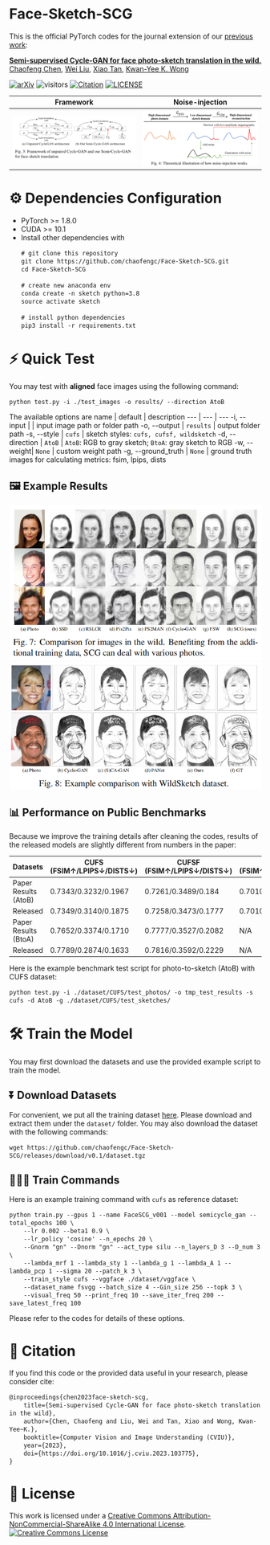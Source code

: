 # Face-Sketch-SCG

This is the official PyTorch codes for the journal extension of our [previous work](https://github.com/chaofengc/Face-Sketch-Wild): 

[**Semi-supervised Cycle-GAN for face photo-sketch translation in the wild.**](https://arxiv.org/abs/2307.10281)  
[Chaofeng Chen](https://chaofengc.github.io), [Wei Liu](https://scholar.google.com/citations?user=3to3lqMAAAAJ&hl=en), [Xiao Tan](https://scholar.google.com/citations?user=R1rVRUkAAAAJ&hl=en), [Kwan-Yee K. Wong](http://i.cs.hku.hk/~kykwong/)  

[![arXiv](https://img.shields.io/badge/arXiv-Paper-<COLOR>.svg)](https://arxiv.org/abs/2307.10281)
![visitors](https://visitor-badge.laobi.icu/badge?page_id=chaofengc/Face-Sketch-SCG)
[![Citation](https://img.shields.io/badge/Citation-bibtex-green)](https://github.com/chaofengc/Face-Sketch-SCG/blob/master/README.md#-citation)
[![LICENSE](https://img.shields.io/badge/LICENSE-CC%20BY--NC--SA%204.0-lightgrey)](https://github.com/chaofengc/Face-Sketch-SCG/blob/master/LICENSE)

| Framework | Noise-injection |
| :-----: | :------: |
| ![](assets/fig_arch.png) | ![](assets/fig_noise.png) |

# ⚙️ Dependencies Configuration 
- PyTorch >= 1.8.0
- CUDA >= 10.1
- Install other dependencies with
  ```
  # git clone this repository
  git clone https://github.com/chaofengc/Face-Sketch-SCG.git
  cd Face-Sketch-SCG 

  # create new anaconda env
  conda create -n sketch python=3.8
  source activate sketch 

  # install python dependencies
  pip3 install -r requirements.txt
  ```

# ⚡ Quick Test

You may test with **aligned** face images using the following command:
```
python test.py -i ./test_images -o results/ --direction AtoB
```
The available options are
name | default | description 
--- | --- | --- 
-i, --input | | input image path or folder path
-o, --output | `results` | output folder path
-s, --style | `cufs` | sketch styles: `cufs, cufsf, wildsketch` 
-d, --direction | `AtoB` | `AtoB`: RGB to gray sketch; `BtoA`: gray sketch to RGB 
-w, --weight| `None` | custom weight path
-g, --ground_truth | `None` | ground truth images for calculating metrics: fsim, lpips, dists

## 🖼️ Example Results

![](./assets/example1.png)
![](./assets/example2.png)

## 📊 Performance on Public Benchmarks

Because we improve the training details after cleaning the codes, results of the released models are slightly different from numbers in the paper:

Datasets | CUFS (FSIM↑/LPIPS↓/DISTS↓) | CUFSF (FSIM↑/LPIPS↓/DISTS↓) | WildSketch (FSIM↑/LPIPS↓/DISTS↓) |
--- | --- | --- | ---
Paper Results (AtoB) | 0.7343/0.3232/0.1967 | 0.7261/0.3489/0.184 | 0.7010/-/-
Released | 0.7349/0.3140/0.1875 | 0.7258/0.3473/0.1777 | 0.7010/0.3165/0.2528
Paper Results (BtoA) | 0.7652/0.3374/0.1710 | 0.7777/0.3527/0.2082 | N/A 
Released | 0.7789/0.2874/0.1633 | 0.7816/0.3592/0.2229 | N/A

Here is the example benchmark test script for photo-to-sketch (AtoB) with CUFS dataset:
```
python test.py -i ./dataset/CUFS/test_photos/ -o tmp_test_results -s cufs -d AtoB -g ./dataset/CUFS/test_sketches/
```

# 🛠️ Train the Model

You may first download the datasets and use the provided example script to train the model.
## ⏬ Download Datasets
For convenient, we put all the training dataset [here](https://github.com/chaofengc/Face-Sketch-SCG/releases/tag/v0.1). Please download and extract them under the `dataset/` folder. You may also download the dataset with the following commands:
```
wget https://github.com/chaofengc/Face-Sketch-SCG/releases/download/v0.1/dataset.tgz
``` 

## 👩🏻‍💻 Train Commands 

Here is an example training command with `cufs` as reference dataset: 
```
python train.py --gpus 1 --name FaceSCG_v001 --model semicycle_gan --total_epochs 100 \
    --lr 0.002 --beta1 0.9 \
    --lr_policy 'cosine' --n_epochs 20 \
    --Gnorm "gn" --Dnorm "gn" --act_type silu --n_layers_D 3 --D_num 3 \
    --lambda_mrf 1 --lambda_sty 1 --lambda_g 1 --lambda_A 1 --lambda_pcp 1 --sigma 20 --patch_k 3 \
    --train_style cufs --vggface ./dataset/vggface \
    --dataset_name fsvgg --batch_size 4 --Gin_size 256 --topk 3 \
    --visual_freq 50 --print_freq 10 --save_iter_freq 200 --save_latest_freq 100 
```
Please refer to the codes for details of these options.

# 📑 Citation

If you find this code or the provided data useful in your research, please consider cite:
```
@inproceedings{chen2023face-sketch-scg,
    title={Semi-supervised Cycle-GAN for face photo-sketch translation in the wild},
    author={Chen, Chaofeng and Liu, Wei and Tan, Xiao and Wong, Kwan-Yee~K.},
    booktitle={Computer Vision and Image Understanding (CVIU)},
    year={2023},
    doi={https://doi.org/10.1016/j.cviu.2023.103775},
}
```

# 📜 License

This work is licensed under a <a rel="license" href="http://creativecommons.org/licenses/by-nc-sa/4.0/">Creative Commons Attribution-NonCommercial-ShareAlike 4.0 International License</a>.  
<a rel="license" href="http://creativecommons.org/licenses/by-nc-sa/4.0/"><img alt="Creative Commons License" style="border-width:0" src="https://i.creativecommons.org/l/by-nc-sa/4.0/88x31.png" /></a>
